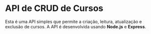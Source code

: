 # API de CRUD de Cursos

Esta é uma API simples que permite a criação, leitura, atualização e exclusão de cursos. A API é desenvolvida usando **Node.js** e **Express**.






